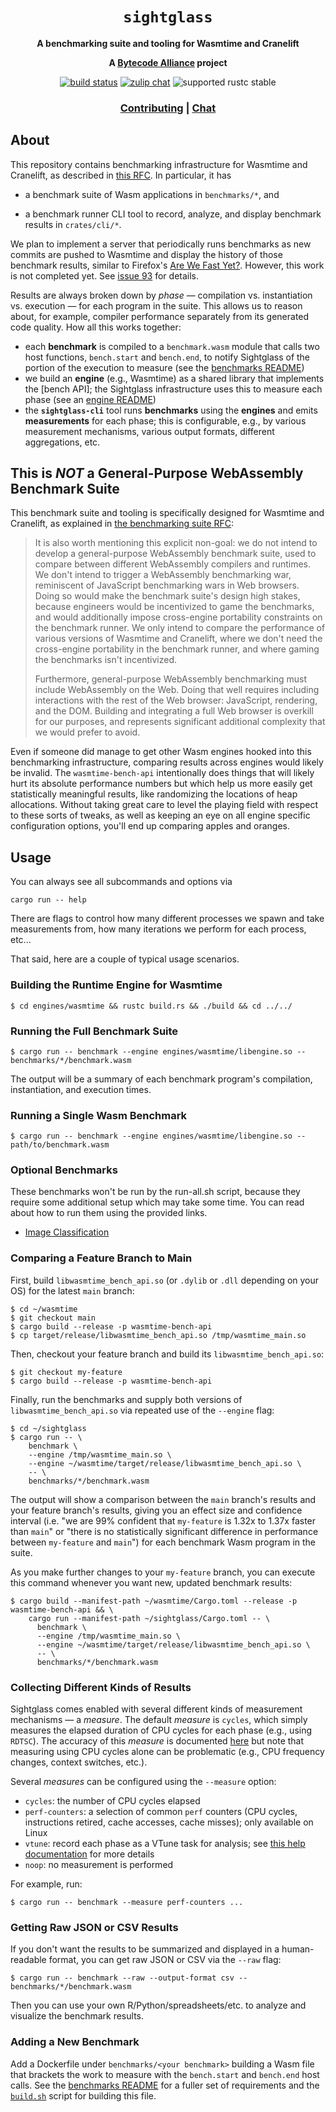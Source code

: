 <div align="center">
  <h1><code>sightglass</code></h1>

  <p>
    <strong>A benchmarking suite and tooling for Wasmtime and Cranelift</strong>
  </p>

  <strong>A <a href="https://bytecodealliance.org/">Bytecode Alliance</a> project</strong>

  <p>
    <a href="https://github.com/bytecodealliance/sightglass/actions?query=workflow%3ACI"><img src="https://github.com/bytecodealliance/sightglass/workflows/sightglass/badge.svg" alt="build status" /></a>
    <a href="https://bytecodealliance.zulipchat.com/#narrow/stream/217126-wasmtime"><img src="https://img.shields.io/badge/zulip-join_chat-brightgreen.svg" alt="zulip chat" /></a>
    <img src="https://img.shields.io/badge/rustc-stable+-green.svg" alt="supported rustc stable" />
  </p>

  <h3>
    <a href="https://github.com/bytecodealliance/sightglass/blob/main/CONTRIBUTING.md">Contributing</a>
    <span> | </span>
    <a href="https://bytecodealliance.zulipchat.com/#narrow/stream/217126-wasmtime">Chat</a>
  </h3>
</div>

## About

This repository contains benchmarking infrastructure for Wasmtime and Cranelift,
as described in [this
RFC](https://github.com/bytecodealliance/rfcs/blob/main/accepted/benchmark-suite.md).
In particular, it has

* a benchmark suite of Wasm applications in `benchmarks/*`, and

* a benchmark runner CLI tool to record, analyze, and display benchmark results
  in `crates/cli/*`.

We plan to implement a server that periodically runs benchmarks as new commits
are pushed to Wasmtime and display the history of those benchmark results,
similar to Firefox's [Are We Fast Yet?](https://arewefastyet.com). However, this
work is not completed yet. See [issue
93](https://github.com/bytecodealliance/sightglass/issues/93) for details.

Results are always broken down by *phase* &mdash; compilation vs. instantiation
vs. execution &mdash; for each program in the suite. This allows us to reason
about, for example, compiler performance separately from its generated code
quality. How all this works together:

- each __benchmark__ is compiled to a `benchmark.wasm` module that calls two host functions,
  `bench.start` and `bench.end`, to notify Sightglass of the portion of the execution to measure
  (see the [benchmarks README])
- we build an __engine__ (e.g., Wasmtime) as a shared library that implements the [bench API]; the
  Sightglass infrastructure uses this to measure each phase (see an [engine README])
- the __`sightglass-cli`__ tool runs __benchmarks__ using the __engines__ and emits __measurements__
  for each phase; this is configurable, e.g., by various measurement mechanisms, various output
  formats, different aggregations, etc.

[benchmarks README]: benchmarks/README.md
[engine README]: engines/wasmtime/README.md

## This is *NOT* a General-Purpose WebAssembly Benchmark Suite

This benchmark suite and tooling is specifically designed for Wasmtime and
Cranelift, as explained in [the benchmarking suite
RFC](https://github.com/bytecodealliance/rfcs/blob/main/accepted/benchmark-suite.md#nongoal-creating-a-general-purpose-webassembly-benchmark-suite):

> It is also worth mentioning this explicit non-goal: we do not intend to
> develop a general-purpose WebAssembly benchmark suite, used to compare between
> different WebAssembly compilers and runtimes. We don't intend to trigger a
> WebAssembly benchmarking war, reminiscent of JavaScript benchmarking wars in
> Web browsers. Doing so would make the benchmark suite's design high stakes,
> because engineers would be incentivized to game the benchmarks, and would
> additionally impose cross-engine portability constraints on the benchmark
> runner. We only intend to compare the performance of various versions of
> Wasmtime and Cranelift, where we don't need the cross-engine portability in
> the benchmark runner, and where gaming the benchmarks isn't incentivized.
>
> Furthermore, general-purpose WebAssembly benchmarking must include WebAssembly
> on the Web. Doing that well requires including interactions with the rest of
> the Web browser: JavaScript, rendering, and the DOM. Building and integrating
> a full Web browser is overkill for our purposes, and represents significant
> additional complexity that we would prefer to avoid.

Even if someone did manage to get other Wasm engines hooked into this
benchmarking infrastructure, comparing results across engines would likely be
invalid. The `wasmtime-bench-api` intentionally does things that will likely
hurt its absolute performance numbers but which help us more easily get
statistically meaningful results, like randomizing the locations of heap
allocations. Without taking great care to level the playing field with respect
to these sorts of tweaks, as well as keeping an eye on all engine specific
configuration options, you'll end up comparing apples and oranges.

## Usage

You can always see all subcommands and options via

```
cargo run -- help
```

There are flags to control how many different processes we spawn and take
measurements from, how many iterations we perform for each process, etc...

That said, here are a couple of typical usage scenarios.

### Building the Runtime Engine for Wasmtime
```
$ cd engines/wasmtime && rustc build.rs && ./build && cd ../../
```

### Running the Full Benchmark Suite

```
$ cargo run -- benchmark --engine engines/wasmtime/libengine.so -- benchmarks/*/benchmark.wasm
```

The output will be a summary of each benchmark program's compilation,
instantiation, and execution times.

### Running a Single Wasm Benchmark

```
$ cargo run -- benchmark --engine engines/wasmtime/libengine.so -- path/to/benchmark.wasm
```

### Optional Benchmarks

These benchmarks won't be run by the run-all.sh script, because they require some additional setup which may take some time. You can read about how to run them using the provided links.

- [Image Classification](benchmarks/image-classification/README.md)

### Comparing a Feature Branch to Main

First, build `libwasmtime_bench_api.so` (or `.dylib` or `.dll` depending on your
OS) for the latest `main` branch:

```
$ cd ~/wasmtime
$ git checkout main
$ cargo build --release -p wasmtime-bench-api
$ cp target/release/libwasmtime_bench_api.so /tmp/wasmtime_main.so
```

Then, checkout your feature branch and build its `libwasmtime_bench_api.so`:

```
$ git checkout my-feature
$ cargo build --release -p wasmtime-bench-api
```

Finally, run the benchmarks and supply both versions of
`libwasmtime_bench_api.so` via repeated use of the `--engine` flag:

```
$ cd ~/sightglass
$ cargo run -- \
    benchmark \
    --engine /tmp/wasmtime_main.so \
    --engine ~/wasmtime/target/release/libwasmtime_bench_api.so \
    -- \
    benchmarks/*/benchmark.wasm
```

The output will show a comparison between the `main` branch's results and your
feature branch's results, giving you an effect size and confidence interval
(i.e. "we are 99% confident that `my-feature` is 1.32x to 1.37x faster than
`main`" or "there is no statistically significant difference in performance
between `my-feature` and `main`") for each benchmark Wasm program in the suite.

As you make further changes to your `my-feature` branch, you can execute this
command whenever you want new, updated benchmark results:

```
$ cargo build --manifest-path ~/wasmtime/Cargo.toml --release -p wasmtime-bench-api && \
    cargo run --manifest-path ~/sightglass/Cargo.toml -- \
      benchmark \
      --engine /tmp/wasmtime_main.so \
      --engine ~/wasmtime/target/release/libwasmtime_bench_api.so \
      -- \
      benchmarks/*/benchmark.wasm
```

### Collecting Different Kinds of Results

Sightglass comes enabled with several different kinds of measurement mechanisms
&mdash; a _measure_.  The default _measure_ is `cycles`, which simply measures
the elapsed duration of CPU cycles for each phase (e.g., using `RDTSC`). The
accuracy of this _measure_ is documented [here](crates/recorder/README.md) but
note that measuring using CPU cycles alone can be problematic (e.g., CPU
frequency changes, context switches, etc.).

Several _measures_ can be configured using the `--measure` option:
- `cycles`: the number of CPU cycles elapsed
- `perf-counters`: a selection of common `perf` counters (CPU cycles, instructions retired, cache
accesses, cache misses); only available on Linux
- `vtune`: record each phase as a VTune task for analysis; see [this help
  documentation](docs/vtune.md) for more details
- `noop`: no measurement is performed

For example, run:

```
$ cargo run -- benchmark --measure perf-counters ...
```

### Getting Raw JSON or CSV Results

If you don't want the results to be summarized and displayed in a human-readable
format, you can get raw JSON or CSV via the `--raw` flag:

```
$ cargo run -- benchmark --raw --output-format csv -- benchmarks/*/benchmark.wasm
```

Then you can use your own R/Python/spreadsheets/etc. to analyze and visualize the
benchmark results.

### Adding a New Benchmark

Add a Dockerfile under `benchmarks/<your benchmark>` building a Wasm file that brackets the work to
measure with the `bench.start` and `bench.end` host calls. See the [benchmarks README] for a fuller
set of requirements and the [`build.sh`] script for building this file.

[`build.sh`]: benchmarks/build.sh
